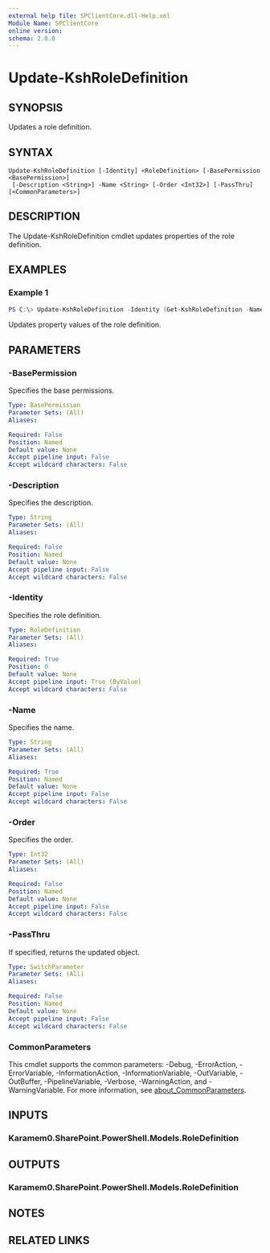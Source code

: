 ```yaml
---
external help file: SPClientCore.dll-Help.xml
Module Name: SPClientCore
online version:
schema: 2.0.0
---
```


# Update-KshRoleDefinition

## SYNOPSIS
Updates a role definition.

## SYNTAX

```
Update-KshRoleDefinition [-Identity] <RoleDefinition> [-BasePermission <BasePermission>]
 [-Description <String>] -Name <String> [-Order <Int32>] [-PassThru] [<CommonParameters>]
```

## DESCRIPTION
The Update-KshRoleDefinition cmdlet updates properties of the role definition.

## EXAMPLES

### Example 1
```powershell
PS C:\> Update-KshRoleDefinition -Identity (Get-KshRoleDefinition -Name 'Viewer') -Order 255
```

Updates property values of the role definition.

## PARAMETERS

### -BasePermission
Specifies the base permissions.

```yaml
Type: BasePermission
Parameter Sets: (All)
Aliases:

Required: False
Position: Named
Default value: None
Accept pipeline input: False
Accept wildcard characters: False
```

### -Description
Specifies the description.

```yaml
Type: String
Parameter Sets: (All)
Aliases:

Required: False
Position: Named
Default value: None
Accept pipeline input: False
Accept wildcard characters: False
```

### -Identity
Specifies the role definition.

```yaml
Type: RoleDefinition
Parameter Sets: (All)
Aliases:

Required: True
Position: 0
Default value: None
Accept pipeline input: True (ByValue)
Accept wildcard characters: False
```

### -Name
Specifies the name.

```yaml
Type: String
Parameter Sets: (All)
Aliases:

Required: True
Position: Named
Default value: None
Accept pipeline input: False
Accept wildcard characters: False
```

### -Order
Specifies the order.

```yaml
Type: Int32
Parameter Sets: (All)
Aliases:

Required: False
Position: Named
Default value: None
Accept pipeline input: False
Accept wildcard characters: False
```

### -PassThru
If specified, returns the updated object.

```yaml
Type: SwitchParameter
Parameter Sets: (All)
Aliases:

Required: False
Position: Named
Default value: None
Accept pipeline input: False
Accept wildcard characters: False
```

### CommonParameters
This cmdlet supports the common parameters: -Debug, -ErrorAction, -ErrorVariable, -InformationAction, -InformationVariable, -OutVariable, -OutBuffer, -PipelineVariable, -Verbose, -WarningAction, and -WarningVariable. For more information, see [about_CommonParameters](http://go.microsoft.com/fwlink/?LinkID=113216).

## INPUTS

### Karamem0.SharePoint.PowerShell.Models.RoleDefinition

## OUTPUTS

### Karamem0.SharePoint.PowerShell.Models.RoleDefinition

## NOTES

## RELATED LINKS
